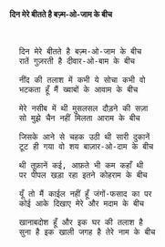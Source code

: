 <br><br><strong>दिन मेरे बीतते है बज़्म-ओ-जाम के बीच</strong><br><br><br>

<pre>
  दिन मेरे बीतते है बज़्म-ओ-जाम के बीच
  रातें गुज़रती है दीवार-ओ-बाम के बीच

  नींद की तलाश में कभी ये सोचा कभी वो
  भटकता हूँ मैं ख्वाबों के आवाम के बीच

  मेरे नसीब में थी मुसलसल दौड़ने की सज़ा
  सो मुझे चैन नहीं मिलता आराम के बीच

  जिसके आने से चहक उठी थी सारी दुकानें
  टूट ही गया वो शय बाज़ार-ओ-दाम के बीच

  थी तूफ़ानें कई, आफ़ते भी कम कहाँ थी
  पर पीपल खड़ा रहा इतने कोहराम के बीच

  यूँ तो मैं काईल नहीं हूँ जंगों-फसाद का पर
  कोई आके दिखाए मेरे और मदाम के बीच

  खानाबदोश हूँ और इक घर की तलाश है
  सुना है इक खाली जगह है तेरे नाम के बीच


  </pre>







